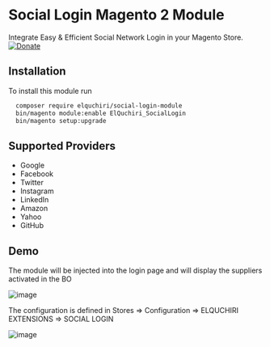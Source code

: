 # Social Login Magento 2 Module

Integrate Easy & Efficient Social Network Login in your Magento Store.
[![Donate](https://img.shields.io/badge/Donate-PayPal-green.svg)](YOUR_EMAIL_CODE)


## Installation

To install this module run

```bash
  composer require elquchiri/social-login-module
  bin/magento module:enable ElQuchiri_SocialLogin
  bin/magento setup:upgrade
```


## Supported Providers

- Google
- Facebook
- Twitter
- Instagram
- LinkedIn
- Amazon
- Yahoo
- GitHub


## Demo

The module will be injected into the login page and will display the suppliers activated in the BO

![image](https://user-images.githubusercontent.com/49557724/166127042-c8c339f9-49dd-42b4-9439-ac4cddec3516.png)

The configuration is defined in Stores => Configuration => ELQUCHIRI EXTENSIONS => SOCIAL LOGIN

![image](https://user-images.githubusercontent.com/49557724/166127201-e0d68cb3-3c3e-429e-8e96-9a58e076639e.png)

